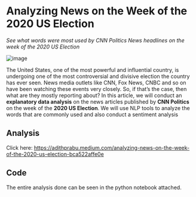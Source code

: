 # Analyzing News on the Week of the 2020 US Election

*See what words were most used by CNN Politics News headlines on the week of the 2020 US Election*

![image](https://user-images.githubusercontent.com/63020303/156698893-c36868c4-1946-4741-ba22-009598cc1a83.png)

The United States, one of the most powerful and influential country, is undergoing one of the most controversial and divisive election the country has ever seen.
News media outlets like CNN, Fox News, CNBC and so on have been watching these events very closely. So, if that’s the case, then what are they mostly reporting about?
In this article, we will conduct an **explanatory data analysis** on the news articles published by **CNN Politics** on the week of the **2020 US Election**. We will use NLP tools to analyze the words that are commonly used and also conduct a sentiment analysis

## Analysis

Click here: https://adithprabu.medium.com/analyzing-news-on-the-week-of-the-2020-us-election-bca522affe0e

## Code
The entire analysis done can be seen in the python notebook attached.
